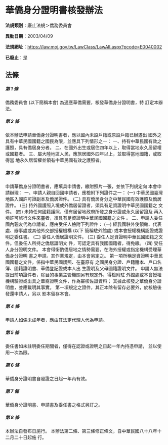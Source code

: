 # 華僑身分證明書核發辦法

**法規類別**：廢止法規＞僑務委員會

**異動日期**：2003/04/09  

**法規網址**：https://law.moj.gov.tw/LawClass/LawAll.aspx?pcode=E0040002

**已廢止**：是



## 法條
##### 第 1 條
僑務委員會 (以下簡稱本會) 為適應華僑需要，核發華僑身分證明書，特
訂定本辦法。

##### 第 2 條
依本辦法申請華僑身分證明書者，應以國內未設戶籍或原設戶籍已辦遷出
國外之具有中華民國國籍之國民為限，並應具下列情形之一：
一、持有中華民國有效之護照，具有僑居身分者。
二、在國外出生或居住四年以上，取得當地永久居留權或國籍者。
三、屬大陸地區人民，應旅居國外四年以上，並取得當地國籍，或取得當
    地永久居留權並領有中華民國有效之護照者。


##### 第 3 條
申請華僑身分證明書者，應填具申請書，繳附照片一張，並依下列規定向
本會申請辦理：
一、申請人親自回國申請者，應檢附下列證件之一：
 (一) 中華民國臺灣地區入國許可證副本及僑居證件。
 (二) 具有僑居身分之中華民國有效護照及僑居證件。
 (三) 持外國護照入境或外僑居留證者，須具有足資證明中華民國國籍之
      文件。
 (四) 未持任何國籍護照，僅有居留地政府所發之身分證或永久居留證及
      再入境許可旅行文件來臺者，須具有足資證明中華民國國籍之文件
      。
二、申請人委任國內親友代為申請者，應由受任人檢附下列證件：
 (一) 經我國駐外使領館、代表處、辦事處或其他外交部授權機構 (以下
      簡稱駐外館處) 或本會授權機構認證或證明之委任書。
 (二) 委任人僑居證明文件。
 (三) 委任人足資證明中華民國國籍之文件。但委任人所持之僑居證明文
      件，可認定具有我國國籍者，得免繳。
 (四) 受任人身分證明文件。
本會得衡酌僑居地之情勢需要，在海外授權或指定機構受理華僑身分證明
書之申請。其作業規定，由本會另定之。
第一項所稱足資證明中華民國國籍之文件，係指中華民國護照、在臺原有
之國民身分證、戶籍謄本、戶口名簿、國籍證明書、華僑登記證或本人出
生證明及父母國籍證明文件。
申請人無法提出前項證件者，除目的事業主管機關另有規定外，得檢附駐
外館處或本會授權機構驗證或出具之華裔證明文件，作為審核佐證資料；
其據此核發之華僑身分證明書，並應載明其事實。
第一項規定之證件，其正本除有留存必要外，於核驗後發還申請人，另以
影本留存本會。


##### 第 4 條
申請人如係未成年者，應由其法定代理人代為申請。

##### 第 5 條
委任書如未註明委任期間者，僅得在認證或證明之日起一年內持憑申請，
並以使用一次為限。

##### 第 6 條
華僑身分證明書自發證之日起一年內有效。

##### 第 7 條
華僑身分證明書、申請書及委任書之格式另訂之。

##### 第 8 條
本辦法自發布日施行。
本辦法第二條、第三條修正條文，自中華民國八十八年十二月二十日起施
行。


